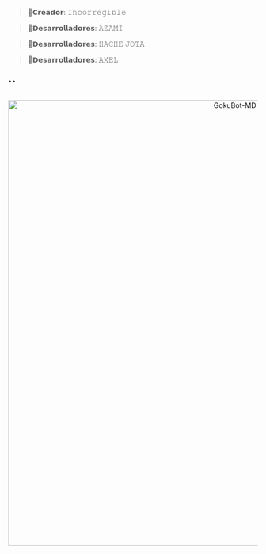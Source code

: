 >🌼𝗖𝗿𝗲𝗮𝗱𝗼𝗿: 𝙸𝚗𝚌𝚘𝚛𝚛𝚎𝚐𝚒𝚋𝚕𝚎

>🌼𝗗𝗲𝘀𝗮𝗿𝗿𝗼𝗹𝗹𝗮𝗱𝗼𝗿𝗲𝘀: 𝙰𝚉𝙰𝙼𝙸

>🌼𝗗𝗲𝘀𝗮𝗿𝗿𝗼𝗹𝗹𝗮𝗱𝗼𝗿𝗲𝘀: 𝙷𝙰𝙲𝙷𝙴 𝙹𝙾𝚃𝙰

>🌼𝗗𝗲𝘀𝗮𝗿𝗿𝗼𝗹𝗹𝗮𝗱𝗼𝗿𝗲𝘀: 𝙰𝚇𝙴𝙻 

## `` 
<p align="center">
<img src="https://www.google.com/search?client=ms-android-tinno&sca_esv=579161870&biw=377&bih=548&tbm=isch&sxsrf=AM9HkKn_wYmpqctb2-PUyZumKgJgjdBLeA%3A1699020858275&sa=1&q=im%C3%A1genes+de+goku+medio+cuerpo&oq=im%C3%A1genes+de+goku+medio+cuerpo&aqs=mobile-gws-lite..0l1#.jpg" alt="GokuBot-MD" width="900"/>
</p>
